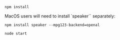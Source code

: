 ```
npm install
```

MacOS users will need to install `speaker`` separately:

```
npm install speaker --mpg123-backend=openal
```

```
node start
```
